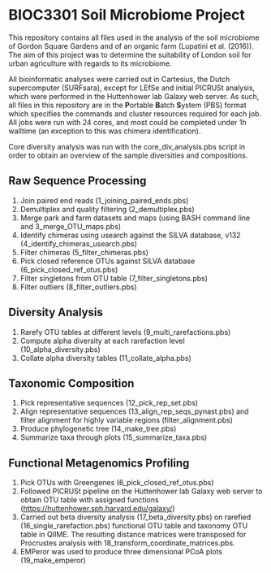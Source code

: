 # BIOC3301 Soil Microbiome Project

  This repository contains all files used in the analysis of the soil microbiome of Gordon Square Gardens and of an organic farm (Lupatini et al. (2016)). The aim of this project was to determine the suitability of London soil for urban agriculture with regards to its microbiome. 

  All bioinformatic analyses were carried out in Cartesius, the Dutch supercomputer (SURFsara), except for LEfSe and initial PICRUSt analysis, which were performed in the Huttenhower lab Galaxy web server. As such, all files in this repository are in the **P**ortable **B**atch **S**ystem (PBS) format which specifies the commands and cluster resources required for each job. All jobs were run with 24 cores, and most could be completed under 1h walltime (an exception to this was chimera identification).

  Core diversity analysis was run with the core_div_analysis.pbs script in order to obtain an overview of the sample diversities and compositions.
  

## Raw Sequence Processing
  1. Join paired end reads (1_joining_paired_ends.pbs)
  2. Demultiplex and quality filtering (2_demultiplex.pbs)
  3. Merge park and farm datasets and maps (using BASH command line and 3_merge_OTU_maps.pbs)
  4. Identify chimeras using usearch against the SILVA database, v132 (4_identify_chimeras_usearch.pbs)
  5. Filter chimeras (5_filter_chimeras.pbs)
  6. Pick closed reference OTUs against SILVA database (6_pick_closed_ref_otus.pbs)
  7. Filter singletons from OTU table (7_filter_singletons.pbs)
  8. Filter outliers (8_filter_outliers.pbs)
  
## Diversity Analysis
  1. Rarefy OTU tables at different levels (9_multi_rarefactions.pbs)
  2. Compute alpha diversity at each rarefaction level (10_alpha_diversity.pbs)
  3. Collate alpha diversity tables (11_collate_alpha.pbs)

## Taxonomic Composition
  1. Pick representative sequences (12_pick_rep_set.pbs)
  2. Align representative sequences (13_align_rep_seqs_pynast.pbs) and filter alignment for highly variable regions (filter_alignment.pbs)
  3. Produce phylogenetic tree (14_make_tree.pbs)
  4. Summarize taxa through plots (15_summarize_taxa.pbs)

## Functional Metagenomics Profiling
  1. Pick OTUs with Greengenes (6_pick_closed_ref_otus.pbs)
  2. Followed PICRUSt pipeline on the Huttenhower lab Galaxy web server to obtain OTU table with assigned functions (https://huttenhower.sph.harvard.edu/galaxy/)
  3. Carried out beta diversity analysis (17_beta_diversity.pbs) on rarefied (16_single_rarefaction.pbs) functional OTU table and taxonomy OTU table in QIIME. The resulting distance matrices were transposed for Procrustes analysis with 18_transform_coordinate_matrices.pbs.
  4. EMPeror was used to produce three dimensional PCoA plots (19_make_emperor)
